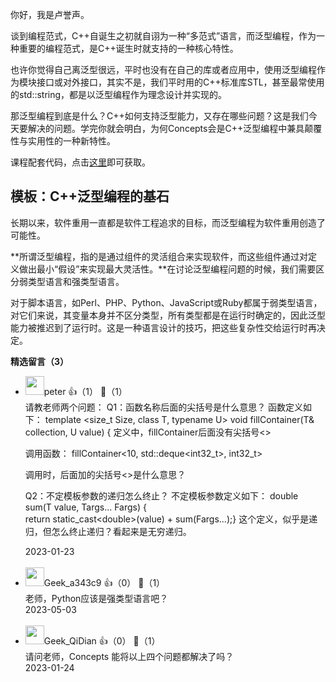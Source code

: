 你好，我是卢誉声。

谈到编程范式，C++自诞生之初就自诩为一种“多范式”语言，而泛型编程，作为一种重要的编程范式，是C++诞生时就支持的一种核心特性。

也许你觉得自己离泛型很远，平时也没有在自己的库或者应用中，使用泛型编程作为模块接口或对外接口，其实不是，我们平时用的C++标准库STL，甚至最常使用的std::string，都是以泛型编程作为理念设计并实现的。

那泛型编程到底是什么？C++如何支持泛型能力，又存在哪些问题？这是我们今天要解决的问题。学完你就会明白，为何Concepts会是C++泛型编程中兼具颠覆性与实用性的一种新特性。

课程配套代码，点击[这里](https://github.com/samblg/cpp20-plus-indepth)即可获取。

## 模板：C++泛型编程的基石

长期以来，软件重用一直都是软件工程追求的目标，而泛型编程为软件重用创造了可能性。

**所谓泛型编程，指的是通过组件的灵活组合来实现软件，而这些组件通过对定义做出最小“假设”来实现最大灵活性。**在讨论泛型编程问题的时候，我们需要区分弱类型语言和强类型语言。

对于脚本语言，如Perl、PHP、Python、JavaScript或Ruby都属于弱类型语言，对它们来说，其变量本身并不区分类型，所有类型都是在运行时确定的，因此泛型能力被推迟到了运行时。这是一种语言设计的技巧，把这些复杂性交给运行时再决定。
<div><strong>精选留言（3）</strong></div><ul>
<li><img src="https://static001.geekbang.org/account/avatar/00/10/25/87/f3a69d1b.jpg" width="30px"><span>peter</span> 👍（1） 💬（1）<div>请教老师两个问题：
Q1：函数名称后面的尖括号是什么意思？
函数定义如下：
template &lt;size_t Size, class T, typename U&gt;
void fillContainer(T&amp; collection, U value) {
定义中，fillContainer后面没有尖括号&lt;&gt;

调用函数：
fillContainer&lt;10, std::deque&lt;int32_t&gt;, int32_t&gt;

调用时，后面加的尖括号&lt;&gt;是什么意思？

Q2：不定模板参数的递归怎么终止？
不定模板参数定义如下：
double sum(T value, Targs... Fargs) {    
return static_cast&lt;double&gt;(value) + sum(Fargs...);}
这个定义，似乎是递归，但怎么终止递归？看起来是无穷递归。</div>2023-01-23</li><br/><li><img src="https://thirdwx.qlogo.cn/mmopen/vi_32/Q0j4TwGTfTL9cTfuIx7ptLU3RSZBiazicBEl426fWo4b7ZC5aKlicL1W8UnalpVdNShNBUHjibvPGB8n5S942xxqTQ/132" width="30px"><span>Geek_a343c9</span> 👍（0） 💬（1）<div>老师，Python应该是强类型语言吧？</div>2023-05-03</li><br/><li><img src="https://static001.geekbang.org/account/avatar/00/1a/db/f1/1015328a.jpg" width="30px"><span>Geek_QiDian</span> 👍（0） 💬（1）<div>请问老师，Concepts 能将以上四个问题都解决了吗？</div>2023-01-24</li><br/>
</ul>